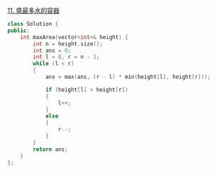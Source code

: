 [11. 盛最多水的容器](https://leetcode.cn/problems/container-with-most-water/)

```cpp
class Solution {
public:
    int maxArea(vector<int>& height) {
        int n = height.size();
        int ans = 0;
        int l = 0, r = n - 1;
        while (l < r)
        {
            ans = max(ans, (r - l) * min(height[l], height[r]));

            if (height[l] < height[r])
            {
                l++;
            }
            else
            {
                r--;
            }
        }
        return ans;
    }
};
```

